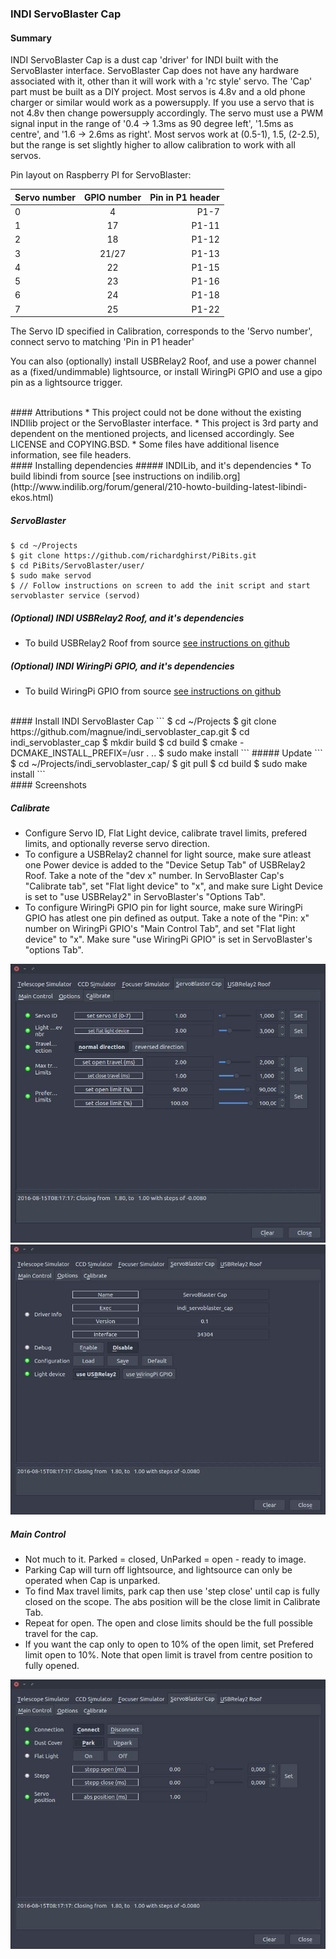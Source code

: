 ### INDI ServoBlaster Cap

#### Summary
INDI ServoBlaster Cap is a dust cap 'driver' for INDI built with the ServoBlaster interface.
ServoBlaster Cap does not have any hardware associated with it, other than it will work with a 'rc style' servo. The 'Cap' part must be built as a DIY project. Most servos is 4.8v and a old phone charger or similar would work as a powersupply. If you use a servo that is not 4.8v then change powersupply accordingly. The servo must use a PWM signal input in the range of '0.4 -> 1.3ms as 90 degree left', '1.5ms as centre', and '1.6 -> 2.6ms as right'. Most servos work at (0.5-1), 1.5, (2-2.5), but the range is set slightly higher to allow calibration to work with all servos.

Pin layout on Raspberry PI for ServoBlaster:

Servo number  | GPIO number   | Pin in P1 header |
 ------------ | :-----------: | -----------:     |
0             | 4             | P1-7             |
1             | 17            | P1-11            |
2             | 18            | P1-12            |
3             | 21/27         | P1-13            |
4             | 22            | P1-15            |
5             | 23            | P1-16            |
6             | 24            | P1-18            |
7             | 25            | P1-22            |

The Servo ID specified in Calibration, corresponds to the 'Servo number', connect servo to matching 'Pin in P1 header'

You can also (optionally) install USBRelay2 Roof, and use a power channel as a (fixed/undimmable) lightsource, or install WiringPi GPIO and use a gipo pin as a lightsource trigger.

<br>
#### Attributions
* This project could not be done without the existing INDIlib project or the ServoBlaster interface.
* This project is 3rd party and dependent on the mentioned projects, and licensed accordingly. See LICENSE and COPYING.BSD.
* Some files have additional lisence information, see file headers.

<br>
#### Installing dependencies
##### INDILib, and it's dependencies
* To build libindi from source [see instructions on indilib.org](http://www.indilib.org/forum/general/210-howto-building-latest-libindi-ekos.html)

##### ServoBlaster
```
$ cd ~/Projects
$ git clone https://github.com/richardghirst/PiBits.git
$ cd PiBits/ServoBlaster/user/
$ sudo make servod
$ // Follow instructions on screen to add the init script and start servoblaster service (servod)
```

##### (Optional) INDI USBRelay2 Roof, and it's dependencies
* To build USBRelay2 Roof from source [see instructions on github](http://github.com/magnue/indi_usbrelay2_roof)

##### (Optional) INDI WiringPi GPIO, and it's dependencies
* To build WiringPi GPIO from source [see instructions on github](http://github.com/magnue/indi_wiringpi_gpio)

<br>
#### Install INDI ServoBlaster Cap
```
$ cd ~/Projects
$ git clone https://github.com/magnue/indi_servoblaster_cap.git
$ cd indi_servoblaster_cap
$ mkdir build
$ cd build
$ cmake -DCMAKE_INSTALL_PREFIX=/usr . ..
$ sudo make install
```
##### Update
```
$ cd ~/Projects/indi_servoblaster_cap/
$ git pull
$ cd build
$ sudo make install
```

<br>
#### Screenshots

##### Calibrate
* Configure Servo ID, Flat Light device, calibrate travel limits, prefered limits, and optionally reverse servo direction.
* To configure a USBRelay2 channel for light source, make sure atleast one Power device is added to the "Device Setup Tab" of USBRelay2 Roof. Take a note of the "dev x" number. In ServoBlaster Cap's "Calibrate tab", set "Flat light device" to "x", and make sure Light Device is set to "use USBRelay2" in ServoBlaster's "Options Tab".
* To configure WiringPi GPIO pin for light source, make sure WiringPi GPIO has atlest one pin defined as output. Take a note of the "Pin: x" number on WiringPi GPIO's "Main Control Tab", and set "Flat light device" to "x". Make sure "use WiringPi GPIO" is set in ServoBlaster's "options Tab".

![calibrate](doc/cap-calibrate.jpg)
![options](doc/cap-options.jpg)

##### Main Control
* Not much to it. Parked = closed, UnParked = open - ready to image.
* Parking Cap will turn off lightsource, and lightsource can only be operated when Cap is unparked.
* To find Max travel limits, park cap then use 'step close' until cap is fully closed on the scope. The abs position will be the close limit in Calibrate Tab.
* Repeat for open. The open and close limits should be the full possible travel for the cap.
* If you want the cap only to open to 10% of the open limit, set Prefered limit open to 10%. Note that open limit is travel from centre position to fully opened.

![main](doc/cap-main.jpg)
